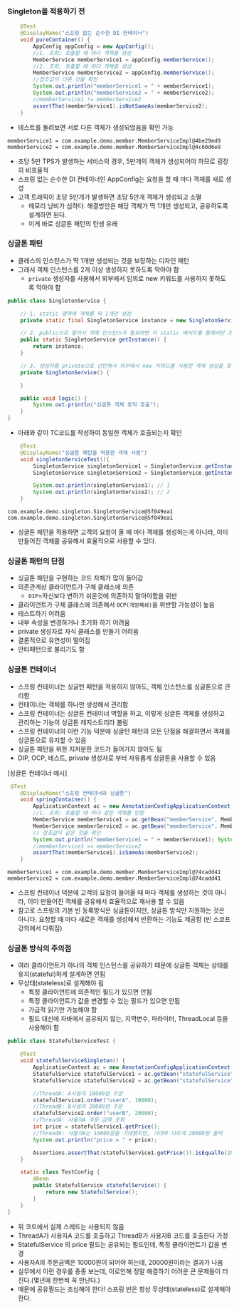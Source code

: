 ### Singleton을 적용하기 전
```java
    @Test
    @DisplayName("스프링 없는 순수한 DI 컨테이너")
    void pureContainer() {
        AppConfig appConfig = new AppConfig();
        //1. 조회: 호출할 때 마다 객체를 생성
        MemberService memberService1 = appConfig.memberService();
        //2. 조회: 호출할 때 마다 객체를 생성
        MemberService memberService2 = appConfig.memberService();
        //참조값이 다른 것을 확인
        System.out.println("memberService1 = " + memberService1);
        System.out.println("memberService2 = " + memberService2);
        //memberService1 != memberService2
        assertThat(memberService1).isNotSameAs(memberService2);
    }
```
* 테스트를 돌려보면 서로 다른 객체가 생성되었음을 확인 가능
``` shell
memberService1 = com.example.demo.member.MemberServiceImpl@4be29ed9
memberService2 = com.example.demo.member.MemberServiceImpl@4c60d6e9
```
* 초당 5만 TPS가 발생하는 서비스의 경우, 5만개의 객체가 생성되어야 하므로 굉장히 비효율적
* 스프링 없는 순수한 DI 컨테이너인 AppConfig는 요청을 할 때 마다 객체를 새로 생성
* 고객 트래픽이 초당 5만개가 발생하면 초당 5만개 객체가 생성되고 소멸
    * 메모리 낭비가 심하다. 해결방안은 해당 객체가 딱 1개만 생성되고, 공유하도록 설계하면 된다. 
    * 이게 바로 싱글톤 패턴의 탄생 유래

### 싱글톤 패턴
* 클래스의 인스턴스가 딱 1개만 생성되는 것을 보장하는 디자인 패턴
* 그래서 객체 인스턴스를 2개 이상 생성하지 못하도록 막아야 함
    * `private` 생성자를 사용해서 외부에서 임의로 new 키워드를 사용하지 못하도록 막아야 함 
```java
public class SingletonService {

    // 1. static 영역에 객체를 딱 1개만 생성
    private static final SingletonService instance = new SingletonService();

    // 2. public으로 열어서 객체 인스턴스가 필요하면 이 static 메서드를 통해서만 조회하도록 허용
    public static SingletonService getInstance() {
        return instance;
    }

    // 3. 생성자를 private으로 선언해서 외부에서 new 키워드를 사용한 객체 생성을 못하게 막음
    private SingletonService() {

    }

    public void logic() {
        System.out.println("싱글톤 객체 로직 호출");
    }
}
```
* 아래와 같이 TC코드를 작성하여 동일한 객체가 호출되는지 확인
``` java
    @Test
    @DisplayName("싱글톤 패턴을 적용한 객체 사용")
    void singletonServiceTest(){
        SingletonService singletonService1 = SingletonService.getInstance();
        SingletonService singletonService2 = SingletonService.getInstance();

        System.out.println(singletonService1); // 1
        System.out.println(singletonService2); // 2
    }
```
``` shell
com.example.demo.singleton.SingletonService@5f049ea1
com.example.demo.singleton.SingletonService@5f049ea1
```
* 싱글톤 패턴을 적용하면 고객의 요청이 올 때 마다 객체를 생성하는게 아니라, 이미 만들어진 객체를 공유해서 효율적으로 사용할 수 있다.


### 싱글톤 패턴의 단점
* 싱글톤 패턴을 구현하는 코드 자체가 많이 들어감
* 의존관계상 클라이언트가 구체 클래스에 의존
    * `DIP`=자신보다 변하기 쉬운것에 의존하지 말아야함을 위반 
* 클라이언트가 구체 클래스에 의존해서 `OCP(개방폐쇄)`을 위반할 가능성이 높음
* 테스트하기 어려움
* 내부 속성을 변경하거나 초기화 하기 어려움
* private 생성자로 자식 클래스를 만들기 어려움
* 결론적으로 유연성이 떨어짐
* 안티패턴으로 불리기도 함


### 싱글톤 컨테이너
* 스프링 컨테이너는 싱글턴 패턴을 적용하지 않아도, 객체 인스턴스를 싱글톤으로 관리함
* 컨테이너는 객체를 하나만 생성해서 관리함
* 스프링 컨테이너는 싱글톤 컨테이너 역할을 하고, 이렇게 싱글톤 객체를 생성하고 관리하는 기능이 싱글톤 레지스트리라 불림
* 스프링 컨테이너의 이런 기능 덕분에 싱글턴 패턴의 모든 단점을 해결하면서 객체를 싱글톤으로 유지할 수 있음
* 싱글톤 패턴을 위한 지저분한 코드가 들어가지 않아도 됨
* DIP, OCP, 테스트, private 생성자로 부터 자유롭게 싱글톤을 사용할 수 있음

[싱글톤 컨테이너 예시]
``` java
 @Test
    @DisplayName("스프링 컨테이너와 싱글톤")
    void springContainer() {
        ApplicationContext ac = new AnnotationConfigApplicationContext(AppConfig.class);
        //1. 조회: 호출할 때 마다 같은 객체를 반환
        MemberService memberService1 = ac.getBean("memberService", MemberService.class);
        MemberService memberService2 = ac.getBean("memberService", MemberService.class);
        // 참조값이 같은 것을 확인
        System.out.println("memberService1 = " + memberService1); System.out.println("memberService2 = " + memberService2);
        //memberService1 == memberService2
        assertThat(memberService1).isSameAs(memberService2);
    }
```
``` shell
memberService1 = com.example.demo.member.MemberServiceImpl@74cadd41
memberService2 = com.example.demo.member.MemberServiceImpl@74cadd41
```
* 스프링 컨테이너 덕분에 고객의 요청이 들어올 때 마다 객체를 생성하는 것이 아니라, 이미 만들어진 객체를 공유해서 효율적으로 재사용 할 수 있음
* 참고로 스프링의 기본 빈 등록방식은 싱글톤이지만, 싱글톤 방식만 지원하는 것은 아니다. 요청할 때 마다 새로운 객체를 생성해서 반환하는 기능도 제공함 (빈 스코프 강의에서 다뤄짐)

### 싱글톤 방식의 주의점
* 여러 클라이언트가 하나의 객체 인스턴스를 공유하기 때문에 싱글톤 객체는 상태를 유지(stateful)하게 설계하면 안됨
* 무상태(stateless)로 설계해야 됨
    * 특정 클라이언트에 의존적인 필드가 있으면 안됨
    * 특정 클라이언트가 값을 변경할 수 있는 필드가 있으면 안됨
    * 가급적 읽기만 가능해야 함
    * 필드 대신에 자바에서 공유되지 않는, 지역변수, 파라미터, ThreadLocal 등을 사용해야 함

```java
public class StatefulServiceTest {

    @Test
    void statefulServiceSingleton() {
        ApplicationContext ac = new AnnotationConfigApplicationContext(TestConfig.class);
        StatefulService statefulService1 = ac.getBean("statefulService", StatefulService.class);
        StatefulService statefulService2 = ac.getBean("statefulService", StatefulService.class);

        //ThreadA: A사용자 10000원 주문
        statefulService1.order("userA", 10000);
        //ThreadB: B사용자 20000원 주문
        statefulService2.order("userB", 20000);
        //ThreadA: 사용자A 주문 금액 조회
        int price = statefulService1.getPrice();
        //ThreadA: 사용자A는 10000원을 기대했지만, 기대와 다르게 20000원 출력
        System.out.println("price = " + price);

        Assertions.assertThat(statefulService1.getPrice()).isEqualTo(20000);
    }

    static class TestConfig {
        @Bean
        public StatefulService statefulService() {
            return new StatefulService();
        }
    }
}
```
* 위 코드에서 실제 스레드는 사용되지 않음
* ThreadA가 사용자A 코드를 호출하고 ThreadB가 사용자B 코드를 호출한다 가정
* StatefulService 의 price 필드는 공유되는 필드인데, 특정 클라이언트가 값을 변경
* 사용자A의 주문금액은 10000원이 되어야 하는데, 20000원이라는 결과가 나옴
* 실무에서 이런 경우를 종종 보는데, 이로인해 정말 해결하기 어려운 큰 문제들이 터진다.(몇년에 한번씩 꼭 만난다.)
* 때문에 공유필드는 조심해야 한다! 스프링 빈은 항상 무상태(stateless)로 설계해야한다.
